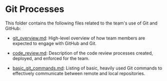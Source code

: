 # Git Processes

This folder contains the following files related to the team's use of Git and GitHub:

- [git_overview.md](https://github.com/b-shelton/team_processes/blob/master/git_processes/basic_git_commands.md): High-level overview of how team members are expected to engage with GitHub and Git.

- [code_review.md](https://github.com/b-shelton/team_processes/blob/master/git_processes/code_review.md): Description of the code review processes created, deployed, and enforced for the team.

- [basic_git_commands.md](https://github.com/b-shelton/team_processes/blob/master/git_processes/basic_git_commands.md): Listing of basic, heavily used Git commands to effectively communicate between remote and local repositories.
